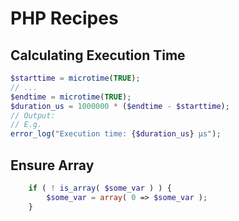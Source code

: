 # PHP Recipes


## Calculating Execution Time

```php
$starttime = microtime(TRUE);
// ...
$endtime = microtime(TRUE);
$duration_us = 1000000 * ($endtime - $starttime);
// Output:
// E.g.
error_log("Execution time: {$duration_us} μs");
```


## Ensure Array

```php
	if ( ! is_array( $some_var ) ) {
		$some_var = array( 0 => $some_var );
	}
```
